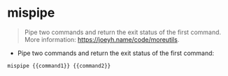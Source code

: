 # mispipe

> Pipe two commands and return the exit status of the first command.
> More information: <https://joeyh.name/code/moreutils>.

- Pipe two commands and return the exit status of the first command:

`mispipe {{command1}} {{command2}}`
